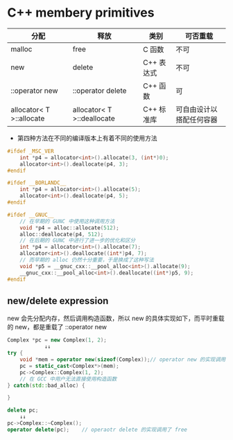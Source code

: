# C++ membery primitives
|分配|释放|类别|可否重载|
|---|---|---|---|
|malloc|free|C 函数|不可|
|new|delete|C++ 表达式| 不可|
|::operator new|::operator delete|C++ 函数|可|
|allocator< T >::allocate|allocator< T >::deallocate|C++ 标准库|可自由设计以搭配任何容器|

- 第四种方法在不同的编译版本上有着不同的使用方法
```cpp
#ifdef _MSC_VER
    int *p4 = allocator<int>().allocate(3, (int*)0);
    allocator<int>().deallocate(p4, 3);
#endif

#ifdef __BORLANDC__
    int *p4 = allocator<int>().allocate(5);
    allocator<int>().deallocate(p4, 5);
#endif

#ifdef __GNUC__
    // 在早期的 GUNC 中使用这种调用方法
    void *p4 = alloc::allocate(512);
    alloc::deallocate(p4, 512);
    // 在后期的 GUNC 中进行了进一步的优化和区分
    int *p4 = allocator<int>().allocate(7);
    allocator<int>().deallocate((int*)p4, 7);
    // 而早期的 alloc 仍然十分重要，于是换成了这种写法
    void *p5 = __gnuc_cxx::__pool_alloc<int>().allocate(9);
    __gnuc_cxx::__pool_alloc<int>().deallocate((int*)p5, 9);
#endif
```

## new/delete expression
new 会先分配内存，然后调用构造函数，所以 new 的具体实现如下，而平时重载的 new，都是重载了 ::operator new
```cpp
Complex *pc = new Complex(1, 2);
            ↓↓
try {
    void *mem = operator new(sizeof(Complex));// operator new 的实现调用了 malloc
    pc = static_cast<Complex*>(mem);
    pc->Complex::Complex(1, 2);
    // 在 GCC 中用户无法直接使用构造函数
} catch(std::bad_alloc) {

}

delete pc;
    ↓↓
pc->Complex::~Complex();
operator delete(pc);    // operaotr delete 的实现调用了 free
```
